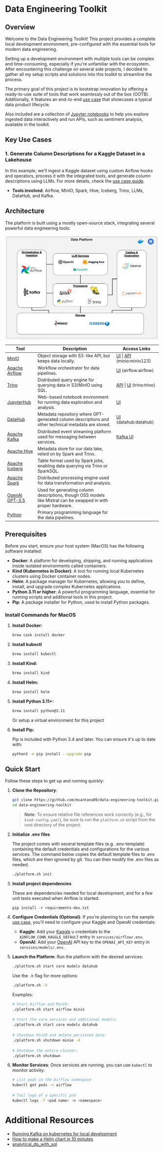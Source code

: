 # Data Engineering Toolkit 

## Overview

Welcome to the Data Engineering Toolkit! This project provides a complete local development environment, pre-configured with the essential tools for modern data engineering.

Setting up a development environment with multiple tools can be complex and time-consuming, especially if you're unfamiliar with the ecosystem. After encountering this challenge on several side projects, I decided to gather all my setup scripts and solutions into this toolkit to streamline the process.

The primary goal of this project is to bootstrap innovation by offering a ready-to-use suite of tools that work seamlessly out of the box (OOTB). Additionally, it features an end-to-end [use case](/UseCase.md) that showcases a typical data product lifecycle.

Also included are a collection of [Jupyter notebooks](/services/jupyter/notebooks/airbnb/) to help you explore ingested data interactively and run APIs, such as sentiment analysis, available in the toolkit.

## Key Use Cases

### 1. Generate Column Descriptions for a Kaggle Dataset in a Lakehouse
In this example, we'll ingest a Kaggle dataset using custom Airflow hooks and operators, process it with the integrated tools, and generate column descriptions using LLMs. For more details, check the [use case guide](/UseCase.md).
- **Tools involved**: Airflow, MinIO, Spark, Hive, Iceberg, Trino, LLMs, DataHub, and Kafka.



## Architecture

The platform is built using a mostly open-source stack, integrating several powerful data engineering tools:

![Platform Overview](images/data_platform_overview.png)

| Tool | Description | Access Links |
| --- | --- | --- |
| [MinIO](https://min.io/) | Object storage with S3-like API, but keeps data locally. | [UI](http://localhost:9001/) \| [API](http://localhost:9000/) (minio:minio123) |
| [Apache Airflow](https://airflow.apache.org/) | Workflow orchestrator for data pipelines. | [UI](http://localhost:8081/) (airflow:airflow) |
| [Trino](https://trino.io/) | Distributed query engine for querying data in S3/MinIO using SQL. | [API](http://localhost:8082/) \| [UI](http://localhost:8082/ui/) (trino:trino) |
| [JupyterHub](https://jupyter.org/hub) | Web-based notebook environment for running data exploration and analysis. | [UI](http://localhost:8083/) |
| [DataHub](https://datahubproject.io/) | Metadata repository where GPT-generated column descriptions and other technical metadata are stored. | [UI](http://localhost:8084/) (datahub:datahub) |
| [Apache Kafka](https://kafka.apache.org/) | Distributed event streaming platform used for messaging between services. | [Kafka UI](http://localhost:9090/) |
| [Apache Hive](https://cwiki.apache.org/confluence/display/hive/design) | Metadata store for our data lake, relied on by Spark and Trino. | |
| [Apache Iceberg](https://iceberg.apache.org/) | Table format used by Spark jobs, enabling data querying via Trino or SparkSQL. | |
| [Apache Spark](https://spark.apache.org/) | Distributed processing engine used for data transformation and analysis. | |
| [OpenAI GPT-3.5](https://openai.com/) | Used for generating column descriptions, though OSS models like Mistral can be swapped in with proper hardware. | |
| [Python](https://www.python.org/) | Primary programming language for the data pipelines. | |

## Prerequisites

Before you start, ensure your host system (MacOS) has the following software installed:

- **Docker**: A platform for developing, shipping, and running applications inside isolated environments called containers.
- **Kind (Kubernetes in Docker)**: A tool for running local Kubernetes clusters using Docker container nodes.
- **Helm**: A package manager for Kubernetes, allowing you to define, install, and upgrade complex Kubernetes applications.
- **Python 3.11 or higher**: A powerful programming language, essential for running scripts and additional tools in this project.
- **Pip**: A package installer for Python, used to install Python packages.

### Install Commands for MacOS

1. **Install Docker:**

   ```bash
   brew cask install docker
   ```
2. **Install kubectl**
   ```bash
   brew install kubectl
   ```
2. **Install Kind:**

   ```bash
   brew install kind
   ```

3. **Install Helm:**

   ```bash
   brew install helm
   ```

4. **Install Python 3.11+:**

   ```bash
   brew install python@3.11
   ```

   Or setup a virtual environment for this project

5. **Install Pip:**

   Pip is included with Python 3.4 and later. You can ensure it's up to date with:

   ```bash
   python3 -m pip install --upgrade pip
   ```

## Quick Start

Follow these steps to get up and running quickly:

1. **Clone the Repository**:
   ```bash
   git clone https://github.com/msantana09/data-engineering-toolkit.git
   cd data-engineering-toolkit
   ```

   > **Note**: To ensure relative file references work correctly (e.g., for `kind-config.yaml`), be sure to run the `platform.sh` script from the root directory of the project.


2. **Initialize .env files**

   The project comes with several template files (e.g. .env-template) containing the default credentials and configurations for the various services.  The command below copies the default template files to .env files, which are then ignored by git. You can then modify the .env files as needed.

   ````bash
   ./platform.sh init
   ````
3. **Install project dependencies**

   These are dependencies needed for local development, and for a few unit tests executed when Airflow is started.
   ```
   pip install -r requirements-dev.txt
   ```

4. **Configure Credentials (Optional)**:
   If you're planning to run the sample [use case](/UseCase.md), you'll need to configure your Kaggle and OpenAI credentials:
   - **Kaggle**: Add your [Kaggle](https://www.kaggle.com/) u credentials to the `AIRFLOW_CONN_KAGGLE_DEFAULT` entry in `services/airflow/.env`.
   - **OpenAI**: Add your [OpenAI](https://openai.com/) API key to the `OPENAI_API_KEY` entry in `services/models/.env`.

5. **Launch the Platform**:
   Run the platform with the desired services:
   ```bash
   ./platform.sh start core models datahub
   ```

   Use the `-h` flag for more options:
   ```bash
   ./platform.sh -h
   ```

   Examples:
   ```bash
   # Start Airflow and MinIO:
   ./platform.sh start airflow minio

   # Start the core services and additional models:
   ./platform.sh start core models datahub

   # Shutdown MinIO and delete persisted data:
   ./platform.sh shutdown minio -d

   # Shutdown the entire cluster:
   ./platform.sh shutdown
   ```
6. **Monitor Services**:
   Once services are running, you can use `kubectl` to monitor activity:
   ```bash
   # List pods in the Airflow namespace
   kubectl get pods -n airflow

   # Tail logs of a specific pod
   kubectl logs -f <pod name> -n <namespace>
   ```
# Additional Resources
- [Running Kafka on kubernetes for local development](https://dev.to/thegroo/running-kafka-on-kubernetes-for-local-development-2a54)
- [How to make a Helm chart in 10 minutes](https://opensource.com/article/20/5/helm-charts)
- [analytical_dp_with_sql](https://github.com/josephmachado/analytical_dp_with_sql/tree/main)